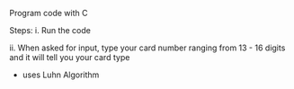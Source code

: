Program code with C

Steps:
i. Run the code

ii. When asked for input, type your card number ranging from 13 - 16 digits and it will tell you your card type

-   uses Luhn Algorithm
